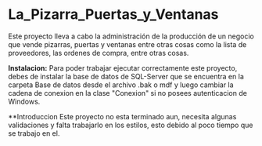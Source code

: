 # La_Pizarra_Puertas_y_Ventanas
Este proyecto lleva a cabo la administración de la producción de un negocio que vende pizarras, 
puertas y ventanas entre otras cosas como la lista de proveedores, las ordenes de compra, entre otras cosas.

**Instalacion:**
Para poder trabajar ejecutar correctamente este proyecto, debes de instalar la base de datos de SQL-Server que se encuentra en la carpeta
Base de datos desde el archivo .bak o mdf y luego cambiar la cadena de conexion en la clase "Conexion" si no posees 
autenticacion de Windows.

**Introduccion
Este proyecto no esta terminado aun, necesita algunas validaciones y falta trabajarlo en los estilos, esto debido al 
poco tiempo que se trabajo en el.
